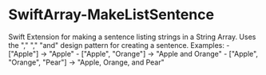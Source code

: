 # SwiftArray-MakeListSentence
Swift Extension for making a sentence listing strings in a String Array.
Uses the "," "," "and" design pattern for creating a sentence.
Examples:
     - ["Apple"] -> "Apple"
     - ["Apple", "Orange"] -> "Apple and Orange"
     - ["Apple", "Orange", "Pear"] -> "Apple, Orange, and Pear"

